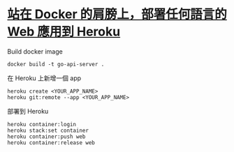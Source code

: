 # [站在 Docker 的肩膀上，部署任何語言的 Web 應用到 Heroku](https://medium.com/starbugs/deploy-any-web-application-to-heroku-with-docker-b64b9b0eb93)

Build docker image
```
docker build -t go-api-server .
```

在 Heroku 上新增一個 app
```
heroku create <YOUR_APP_NAME>
heroku git:remote --app <YOUR_APP_NAME>
```

部署到 Heroku
```
heroku container:login
heroku stack:set container
heroku container:push web
heroku container:release web
```
